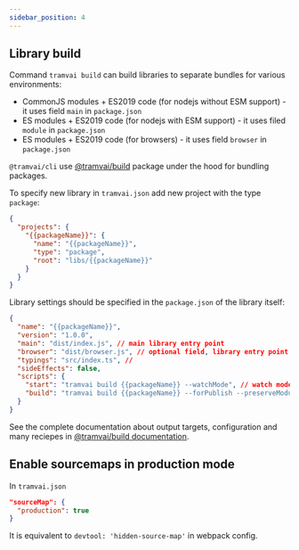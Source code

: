 ```yaml
---
sidebar_position: 4
---
```


## Library build

Command `tramvai build` can build libraries to separate bundles for various environments:

- CommonJS modules + ES2019 code (for nodejs without ESM support) - it uses field `main` in `package.json`
- ES modules + ES2019 code (for nodejs with ESM support) - it uses filed `module` in `package.json`
- ES modules + ES2019 code (for browsers) - it uses field `browser` in `package.json`

`@tramvai/cli` use [@tramvai/build](references/tools/build.md) package under the hood for bundling packages.

To specify new library in `tramvai.json` add new project with the type `package`:

```json
{
  "projects": {
    "{{packageName}}": {
      "name": "{{packageName}}",
      "type": "package",
      "root": "libs/{{packageName}}"
    }
  }
}
```

Library settings should be specified in the `package.json` of the library itself:

```json
{
  "name": "{{packageName}}",
  "version": "1.0.0",
  "main": "dist/index.js", // main library entry point
  "browser": "dist/browser.js", // optional field, library entry point for browsers bundle
  "typings": "src/index.ts", // 
  "sideEffects": false,
  "scripts": {
    "start": "tramvai build {{packageName}} --watchMode", // watch mode to develop package
    "build": "tramvai build {{packageName}} --forPublish --preserveModules" // single time build for the production
  }
}
```

See the complete documentation about output targets, configuration and many reciepes in [@tramvai/build documentation](references/tools/build.md).

## Enable sourcemaps in production mode

In `tramvai.json`

```json
"sourceMap": {
  "production": true
}
```

It is equivalent to `devtool: 'hidden-source-map'` in webpack config.

